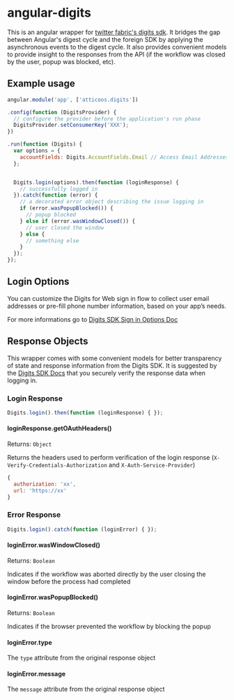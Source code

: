 # angular-digits

This is an angular wrapper for [twitter fabric's digits sdk](https://dev.twitter.com/twitter-kit/web/digits). It bridges the gap between Angular's digest cycle and the foreign SDK by applying the asynchronous events to the digest cycle. It also provides convenient models to provide insight to the responses from the API (if the workflow was closed by the user, popup was blocked, etc).


## Example usage

```js
angular.module('app', ['atticoos.digits'])

.config(function (DigitsProvider) {
  // configure the provider before the application's run phase
  DigitsProvider.setConsumerKey('XXX');
})

.run(function (Digits) {
  var options = {
    accountFields: Digits.AccountFields.Email // Access Email Addresses
  };


  Digits.login(options).then(function (loginResponse) {
    // successfully logged in
  }).catch(function (error) {
    // a decorated error object describing the issue logging in
    if (error.wasPopupBlocked()) {
      // popup blocked
    } else if (error.wasWindowClosed()) {
      // user closed the window
    } else {
      // something else
    }
  });
});
```

## Login Options

You can customize the Digits for Web sign in flow to collect user email addresses or pre-fill phone number information, based on your app’s needs.

For more informations go to [Digits SDK Sign in Options Doc](https://docs.fabric.io/web/digits/sign-in-options.html#callback-url)

## Response Objects
This wrapper comes with some convenient models for better transparency of state and response information from the Digits SDK. It is suggested by the [Digits SDK Docs](https://dev.twitter.com/twitter-kit/web/digits) that you securely verify the response data when logging in.

### Login Response
```js
Digits.login().then(function (loginResponse) { });
```
#### loginResponse.getOAuthHeaders()
Returns: `Object`

Returns the headers used to perform verification of the login response (`X-Verify-Credentials-Authorization` and `X-Auth-Service-Provider`)
```js
{
  authorization: 'xx',
  url: 'https://xx'
}
```

### Error Response
```js
Digits.login().catch(function (loginError) { });
```

#### loginError.wasWindowClosed()
Returns: `Boolean`

Indicates if the workflow was aborted directly by the user closing the window before the process had completed

#### loginError.wasPopupBlocked()
Returns: `Boolean`

Indicates if the browser prevented the workflow by blocking the popup


#### loginError.type
The `type` attribute from the original response object

#### loginError.message
The `message` attribute from the original response object
